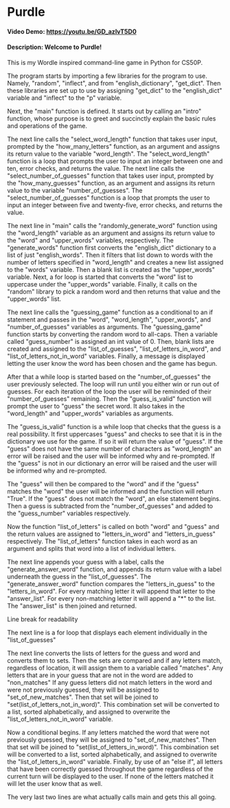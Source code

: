 # Purdle
#### Video Demo:  <https://youtu.be/GD_azlvT5D0>
#### Description: Welcome to Purdle!

This is my Wordle inspired command-line game in Python for CS50P.

The program starts by importing a few libraries for the program to use. Namely, "random", "inflect", and from "english_dictionary", "get_dict".
Then these libraries are set up to use by assigning "get_dict" to the "english_dict" variable and "inflect" to the "p" variable.

Next, the "main" function is defined.
It starts out by calling an "intro" function, whose purpose is to greet and succinctly explain the basic rules and operations of the game.

The next line calls the "select_word_length" function that takes user input, prompted by the "how_many_letters" function, as an argument and assigns its return value to the variable "word_length".
The "select_word_length" function is a loop that prompts the user to input an integer between one and ten, error checks, and returns the value.
The next line calls the "select_number_of_guesses" function that takes user input, prompted by the "how_many_guesses" function, as an argument and assigns its return value to the variable "number_of_guesses".
The "select_number_of_guesses" function is a loop that prompts the user to input an integer between five and twenty-five, error checks, and returns the value.

The next line in "main" calls the "randomly_generate_word" function using the "word_length" variable as an argument and assigns its return value to the "word" and "upper_words" variables, respectively.
The "generate_words" function first converts the "english_dict" dictionary to a list of just "english_words". Then it filters that list down to words with the number of letters specified in "word_length" and creates a new list assigned to the "words" variable. Then a blank list is created as the "upper_words" variable. Next, a for loop is started that converts the "word" list to uppercase under the "upper_words" variable. Finally, it calls on the "random" library to pick a random word and then returns that value and the "upper_words" list.

The next line calls the "guessing_game" function as a conditional to an if statement and passes in the "word", "word_length", "upper_words", and "number_of_guesses" variables as arguments.
The "guessing_game" function starts by converting the random word to all-caps. Then a variable called "guess_number" is assigned an int value of 0. Then, blank lists are created and assigned to the "list_of_guesses", "list_of_letters_in_word", and "list_of_letters_not_in_word" variables. Finally, a message is displayed letting the user know the word has been chosen and the game has begun.

After that a while loop is started based on the "number_of_guesses" the user previously selected.
The loop will run until you either win or run out of guesses.
For each iteration of the loop the user will be reminded of their "number_of_guesses" remaining. Then the "guess_is_valid" function will prompt the user to "guess" the secret word. It also takes in the "word_length" and "upper_words" variables as arguments.

The "guess_is_valid" function is a while loop that checks that the guess is a real possibility. It first uppercases "guess" and checks to see that it is in the dictionary we use for the game. If so it will return the value of "guess". If the "guess" does not have the same number of characters as "word_length" an error will be raised and the user will be informed why and re-prompted. If the "guess" is not in our dictionary an error will be raised and the user will be informed why and re-prompted.

The "guess" will then be compared to the "word" and if the "guess" matches the "word" the user will be informed and the function will return "True".
If the "guess" does not match the "word", an else statement begins.
Then a guess is subtracted from the "number_of_guesses" and added to the "guess_number" variables respectively.

Now the function "list_of_letters" is called on both "word" and "guess" and the return values are assigned to "letters_in_word" and "letters_in_guess" respectively.
The "list_of_letters" function takes in each word as an argument and splits that word into a list of individual letters.

The next line appends your guess with a label, calls the "generate_answer_word" function, and appends its return value with a label underneath the guess in the "list_of_guesses".
The "generate_answer_word" function compares the "letters_in_guess" to the "letters_in_word". For every matching letter it will append that letter to the "answer_list". For every non-matching letter it will append a "*" to the list. The "answer_list" is then joined and returned.

Line break for readability

The next line is a for loop that displays each element individually in the "list_of_guesses"

The next line converts the lists of letters for the guess and word and converts them to sets.
Then the sets are compared and if any letters match, regardless of location, it will assign them to a variable called "matches".
Any letters that are in your guess that are not in the word are added to "non_matches"
If any guess letters did not match letters in the word and were not previously guessed, they will be assigned to "set_of_new_matches". Then that set will be joined to "set(list_of_letters_not_in_word)". This combination set will be converted to a list, sorted alphabetically, and assigned to overwrite the "list_of_letters_not_in_word" variable.

Now a conditional begins.
If any letters matched the word that were not previously guessed, they will be assigned to "set_of_new_matches". Then that set will be joined to "set(list_of_letters_in_word)". This combination set will be converted to a list, sorted alphabetically, and assigned to overwrite the "list_of_letters_in_word" variable.
Finally, by use of an "else if", all letters that have been correctly guessed throughout the game regardless of the current turn will be displayed to the user.
If none of the letters matched it will let the user know that as well.

The very last two lines are what actually calls main and gets this all going.